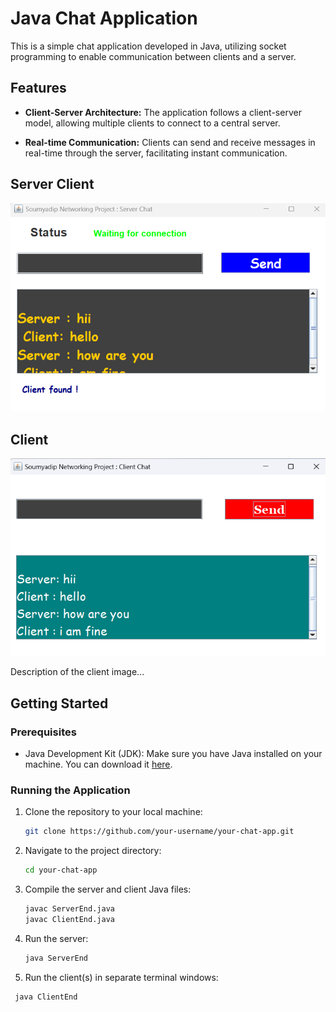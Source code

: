 # Java Chat Application

This is a simple chat application developed in Java, utilizing socket programming to enable communication between clients and a server.

## Features

- **Client-Server Architecture:** The application follows a client-server model, allowing multiple clients to connect to a central server.

- **Real-time Communication:** Clients can send and receive messages in real-time through the server, facilitating instant communication.

## Server Client

![Server](https://github.com/virajm-007/Chat-Application/blob/main/ss/Server.png)

## Client

![Client](https://github.com/virajm-007/Chat-Application/blob/main/ss/Client.png)

Description of the client image...

## Getting Started

### Prerequisites

- Java Development Kit (JDK): Make sure you have Java installed on your machine. You can download it [here](https://www.oracle.com/java/technologies/javase-downloads.html).

### Running the Application

1. Clone the repository to your local machine:

   ```bash
   git clone https://github.com/your-username/your-chat-app.git
   
2. Navigate to the project directory:
     ```bash
    cd your-chat-app

3. Compile the server and client Java files:
      ```bash
    javac ServerEnd.java
    javac ClientEnd.java

4. Run the server:
      ```bash
    java ServerEnd

6. Run the client(s) in separate terminal windows:
  ```bash
   java ClientEnd


